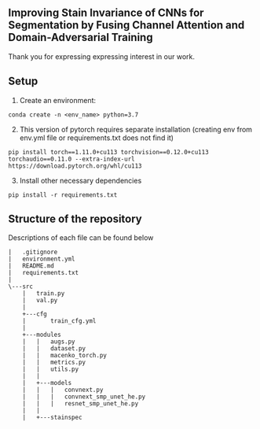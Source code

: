 ## Improving Stain Invariance of CNNs for Segmentation by Fusing Channel Attention and Domain-Adversarial Training

Thank you for expressing expressing interest in our work.


## Setup
  
1. Create an environment:
```
conda create -n <env_name> python=3.7
```
2. This version of pytorch requires separate installation (creating env from env.yml file or requirements.txt does not find it)
```
pip install torch==1.11.0+cu113 torchvision==0.12.0+cu113 torchaudio==0.11.0 --extra-index-url https://download.pytorch.org/whl/cu113
```
3. Install other necessary dependencies
```
pip install -r requirements.txt
```

## Structure of the repository
Descriptions of each file can be found below

```
|   .gitignore
|   environment.yml
|   README.md
|   requirements.txt
|   
\---src
    |   train.py
    |   val.py
    |   
    +---cfg
    |       train_cfg.yml
    |       
    +---modules
    |   |   augs.py
    |   |   dataset.py
    |   |   macenko_torch.py
    |   |   metrics.py
    |   |   utils.py
    |   |   
    |   +---models
    |   |   |   convnext.py
    |   |   |   convnext_smp_unet_he.py
    |   |   |   resnet_smp_unet_he.py
    |   |           
    |   +---stainspec
```         

